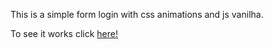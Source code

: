 This is a simple form login with css animations and js vanilha.

To see it works click [here!](https://apteles.github.io/form-animation.github.io/)